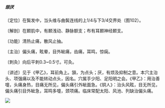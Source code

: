 ##### 颔厌

〔定位〕在鬓发中，当头维与曲鬓连线的上1/4与下3/4交界处（图102）。

〔解剖〕在颞肌中，有颞浅动、静脉额支；布有耳颞神经颞支。

〔功能〕清热止痛，散风止抽。

〔主治〕偏头痛，眩晕，目外眦痛，齿痛，耳鸣，惊痫。

〔刺灸〕向后平刺0.3~0.5寸。可灸。

〔讲述〕见于《甲乙》，耳前角上。頷，为点头；厌，有烦及抑制之意。本穴主治头、项强痛以及不能转动点头，因名。穴属手少阳、足阳明之会。《甲乙》：用治善嚏，头痛身热，目痛无所见，偏头痛引外眦面急。《铜人》：治头风眩，目无所见，偏头痛引目外眦急，耳鸣多嚏，颈项痛。临床常配太阳、风池、列缺治偏头痛。

![](./img/图102.jpg)
